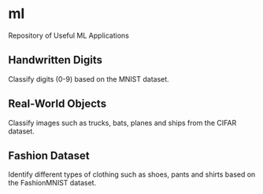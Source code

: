 # ml
Repository of Useful ML Applications

## Handwritten Digits

Classify digits (0-9) based on the MNIST dataset.

## 

## Real-World Objects

Classify images such as trucks, bats, planes and ships from the CIFAR dataset.

## 

## Fashion Dataset

Identify different types of clothing such as shoes, pants and shirts based on the FashionMNIST dataset.

